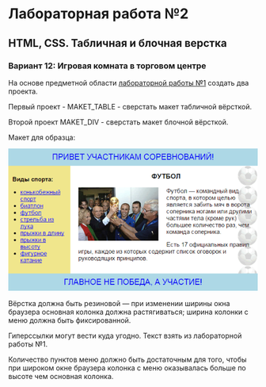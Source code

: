 ﻿# Лабораторная работа №2

## HTML, CSS. Табличная и блочная верстка

### Вариант 12: Игровая комната в торговом центре

На основе предметной области [лабораторной работы №1](https://github.com/petrik33/BSU-Web-Lab1) создать два проекта.

Первый проект - MAKET\_TABLE -  сверстать макет табличной вёрсткой.

Второй проект MAKET\_DIV - сверстать макет блочной вёрсткой.

Макет для образца:

![Mockup](football_w.png)

Вёрстка должна быть резиновой — при изменении ширины окна браузера основная колонка должна растягиваться; ширина колонки с меню должна быть фиксированной.

Гиперссылки могут вести куда угодно. Текст взять из лабораторной работы №1.

Количество пунктов меню должно быть достаточным для того, чтобы при широком окне браузера колонка с меню оказывалась больше по высоте чем основная колонка.